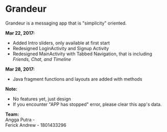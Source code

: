 # Grandeur

Grandeur is a messaging app that is "simplicity" oriented.

<b>Mar 22, 2017:</b>
<ul>
  <li>Added Intro sliders, only available at first start</li>
  <li>Redesigned LoginActivity and Signup Activity</li>
  <li>Redesigned MainActivity with Tabbed Navigation, that is including <i>Friends, Chat, and Timeline</i></li>
</ul>

<b>Mar 28, 2017:</b>
<ul>
  <li>Java fragment functions and layouts are added with methods</li>
</ul>

<b>Note:</b> 
<ul>
  <li>No features yet, just design</li>
  <li>If you encounter "APP has stopped" error, please clear this app's data.</li>
</ul>

<b>Team:</b><br/>
Angga Putra -<br/> 
Ferick Andrew - 1801433296
